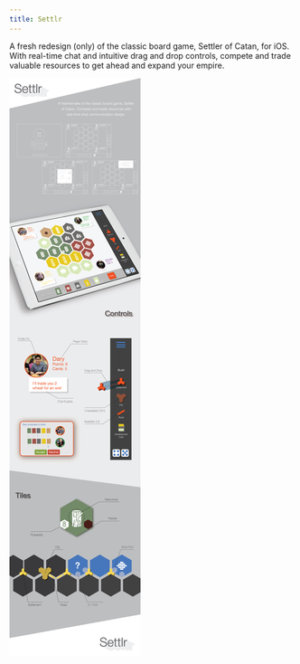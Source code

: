 ```yaml
---
title: Settlr
---
```

A fresh redesign (only) of the classic board game, Settler of Catan, for iOS. With real-time chat and intuitive drag and drop controls, compete and trade valuable resources to get ahead and expand your empire.

![Settlr](assets/img/work/proj-6/design.jpg)
